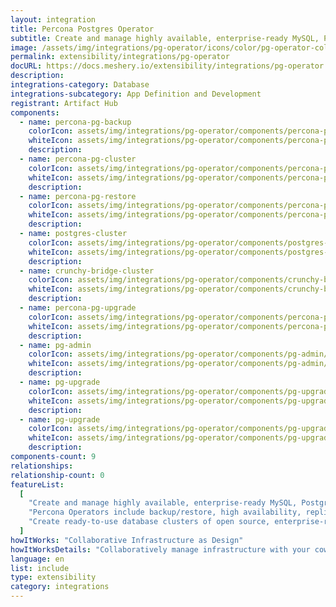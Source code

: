 ```yaml
---
layout: integration
title: Percona Postgres Operator
subtitle: Create and manage highly available, enterprise-ready MySQL, PostgreSQL, and MongoDB clusters on Kubernetes.
image: /assets/img/integrations/pg-operator/icons/color/pg-operator-color.svg
permalink: extensibility/integrations/pg-operator
docURL: https://docs.meshery.io/extensibility/integrations/pg-operator
description:
integrations-category: Database
integrations-subcategory: App Definition and Development
registrant: Artifact Hub
components:
  - name: percona-pg-backup
    colorIcon: assets/img/integrations/pg-operator/components/percona-pg-backup/icons/color/percona-pg-backup-color.svg
    whiteIcon: assets/img/integrations/pg-operator/components/percona-pg-backup/icons/white/percona-pg-backup-white.svg
    description:
  - name: percona-pg-cluster
    colorIcon: assets/img/integrations/pg-operator/components/percona-pg-cluster/icons/color/percona-pg-cluster-color.svg
    whiteIcon: assets/img/integrations/pg-operator/components/percona-pg-cluster/icons/white/percona-pg-cluster-white.svg
    description:
  - name: percona-pg-restore
    colorIcon: assets/img/integrations/pg-operator/components/percona-pg-restore/icons/color/percona-pg-restore-color.svg
    whiteIcon: assets/img/integrations/pg-operator/components/percona-pg-restore/icons/white/percona-pg-restore-white.svg
    description:
  - name: postgres-cluster
    colorIcon: assets/img/integrations/pg-operator/components/postgres-cluster/icons/color/postgres-cluster-color.svg
    whiteIcon: assets/img/integrations/pg-operator/components/postgres-cluster/icons/white/postgres-cluster-white.svg
    description:
  - name: crunchy-bridge-cluster
    colorIcon: assets/img/integrations/pg-operator/components/crunchy-bridge-cluster/icons/color/crunchy-bridge-cluster-color.svg
    whiteIcon: assets/img/integrations/pg-operator/components/crunchy-bridge-cluster/icons/white/crunchy-bridge-cluster-white.svg
    description:
  - name: percona-pg-upgrade
    colorIcon: assets/img/integrations/pg-operator/components/percona-pg-upgrade/icons/color/percona-pg-upgrade-color.svg
    whiteIcon: assets/img/integrations/pg-operator/components/percona-pg-upgrade/icons/white/percona-pg-upgrade-white.svg
    description:
  - name: pg-admin
    colorIcon: assets/img/integrations/pg-operator/components/pg-admin/icons/color/pg-admin-color.svg
    whiteIcon: assets/img/integrations/pg-operator/components/pg-admin/icons/white/pg-admin-white.svg
    description:
  - name: pg-upgrade
    colorIcon: assets/img/integrations/pg-operator/components/pg-upgrade/icons/color/pg-upgrade-color.svg
    whiteIcon: assets/img/integrations/pg-operator/components/pg-upgrade/icons/white/pg-upgrade-white.svg
    description:
  - name: pg-upgrade
    colorIcon: assets/img/integrations/pg-operator/components/pg-upgrade/icons/color/pg-upgrade-color.svg
    whiteIcon: assets/img/integrations/pg-operator/components/pg-upgrade/icons/white/pg-upgrade-white.svg
    description:
components-count: 9
relationships:
relationship-count: 0
featureList:
  [
    "Create and manage highly available, enterprise-ready MySQL, PostgreSQL, and MongoDB clusters on Kubernetes.",
    "Percona Operators include backup/restore, high availability, replication, sharding, logging features and more.",
    "Create ready-to-use database clusters of open source, enterprise-ready versions of MySQL, MongoDB, and PostgreSQL, created and supported by the Percona team.",
  ]
howItWorks: "Collaborative Infrastructure as Design"
howItWorksDetails: "Collaboratively manage infrastructure with your coworkers synchronously sharing the same designs."
language: en
list: include
type: extensibility
category: integrations
---
```

